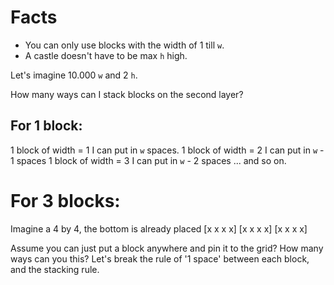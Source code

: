 # Facts
- You can only use blocks with the width of 1 till `w`.
- A castle doesn't have to be max `h` high.

Let's imagine 10.000 `w` and 2 `h`.

How many ways can I stack blocks on the second layer?

## For 1 block:
1 block of width = 1 I can put in `w` spaces.
1 block of width = 2 I can put in `w` - 1 spaces
1 block of width = 3 I can put in `w` - 2 spaces
... and so on.

# For 3 blocks:


Imagine a 4 by 4, the bottom is already placed
[x x x x]
[x x x x]
[x x x x]

Assume you can just put a block anywhere and pin it to the grid? How many ways can you this? Let's break the rule of '1 space' between each block, and the stacking rule.


